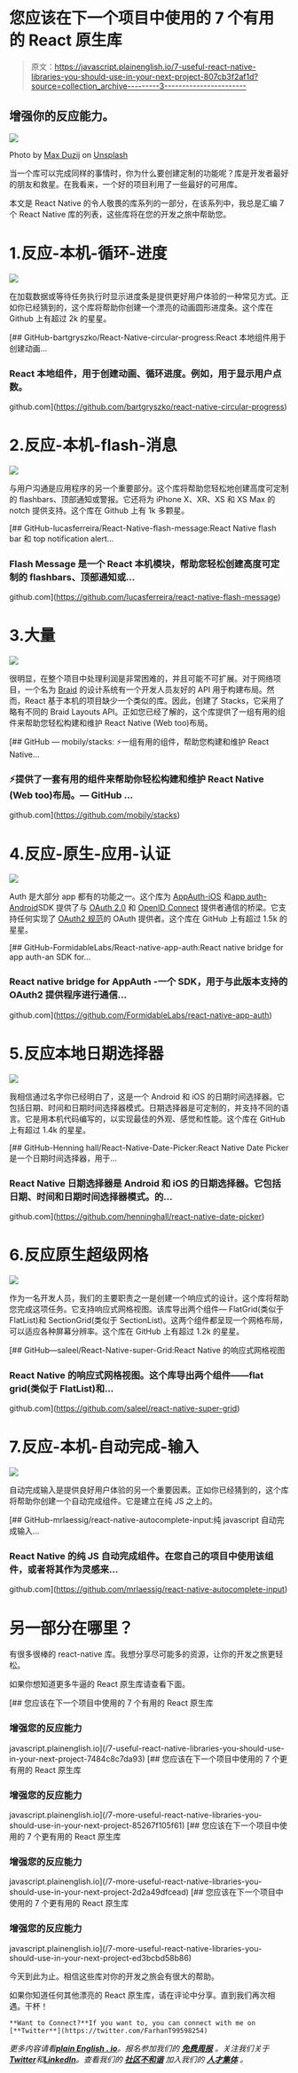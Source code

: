 # 您应该在下一个项目中使用的 7 个有用的 React 原生库

> 原文：<https://javascript.plainenglish.io/7-useful-react-native-libraries-you-should-use-in-your-next-project-807cb3f2af1d?source=collection_archive---------3----------------------->

## 增强你的反应能力。

![](img/ec30ad88f5ec807e7ede1c04ccd857cc.png)

Photo by [Max Duzij](https://unsplash.com/@max_duz?utm_source=medium&utm_medium=referral) on [Unsplash](https://unsplash.com?utm_source=medium&utm_medium=referral)

当一个库可以完成同样的事情时，你为什么要创建定制的功能呢？库是开发者最好的朋友和救星。在我看来，一个好的项目利用了一些最好的可用库。

本文是 React Native 的令人敬畏的库系列的一部分，在该系列中，我总是汇编 7 个 React Native 库的列表，这些库将在您的开发之旅中帮助您。

# 1.反应-本机-循环-进度

![](img/6d94bf0bb81d6f61a8698967396bdd2d.png)

在加载数据或等待任务执行时显示进度条是提供更好用户体验的一种常见方式。正如你已经猜到的，这个库将帮助你创建一个漂亮的动画圆形进度条。这个库在 Github 上有超过 2k 的星星。

[](https://github.com/bartgryszko/react-native-circular-progress) [## GitHub-bartgryszko/React-Native-circular-progress:React 本地组件用于创建动画…

### React 本地组件，用于创建动画、循环进度。例如，用于显示用户点数。

github.com](https://github.com/bartgryszko/react-native-circular-progress) 

# 2.反应-本机-flash-消息

![](img/248c8693fdf6657756c34374406afac2.png)

与用户沟通是应用程序的另一个重要部分。这个库将帮助您轻松地创建高度可定制的 flashbars、顶部通知或警报。它还将为 iPhone X、XR、XS 和 XS Max 的 notch 提供支持。这个库在 Github 上有 1k 多颗星。

[](https://github.com/lucasferreira/react-native-flash-message) [## GitHub-lucasferreira/React-Native-flash-message:React Native flash bar 和 top notification alert…

### Flash Message 是一个 React 本机模块，帮助您轻松创建高度可定制的 flashbars、顶部通知或…

github.com](https://github.com/lucasferreira/react-native-flash-message) 

# 3.大量

![](img/a3902fe9dace7b21e129e78e56d861ad.png)

很明显，在整个项目中处理利润是非常困难的，并且可能不可扩展。对于网络项目，一个名为 [Braid](https://seek-oss.github.io/braid-design-system/foundations/layout) 的设计系统有一个开发人员友好的 API 用于构建布局。然而，React 基于本机的项目缺少一个类似的库。因此，创建了 Stacks，它采用了略有不同的 Braid Layouts API。正如您已经了解的，这个库提供了一组有用的组件来帮助您轻松构建和维护 React Native (Web too)布局。

[](https://github.com/mobily/stacks) [## GitHub — mobily/stacks: ⚡一组有用的组件，帮助您构建和维护 React Native…

### ⚡提供了一套有用的组件来帮助你轻松构建和维护 React Native (Web too)布局。— GitHub …

github.com](https://github.com/mobily/stacks) 

# 4.反应-原生-应用-认证

![](img/00c106940f64e3b21d97c0f25489e8ea.png)

Auth 是大部分 app 都有的功能之一。这个库为 [AppAuth-iOS](https://github.com/openid/AppAuth-iOS) 和[app auth-Android](https://github.com/openid/AppAuth-Android)SDK 提供了与 [OAuth 2.0](https://tools.ietf.org/html/rfc6749) 和 [OpenID Connect](http://openid.net/specs/openid-connect-core-1_0.html) 提供者通信的桥梁。它支持任何实现了 [OAuth2 规范](https://tools.ietf.org/html/rfc6749#section-2.2)的 OAuth 提供者。这个库在 GitHub 上有超过 1.5k 的星星。

[](https://github.com/FormidableLabs/react-native-app-auth) [## GitHub-FormidableLabs/React-native-app-auth:React native bridge for app auth-an SDK for…

### React native bridge for AppAuth -一个 SDK，用于与此版本支持的 OAuth2 提供程序进行通信…

github.com](https://github.com/FormidableLabs/react-native-app-auth) 

# 5.反应本地日期选择器

![](img/175bd54ee5ec5be12d85182071ab2aa5.png)

我相信通过名字你已经明白了，这是一个 Android 和 iOS 的日期时间选择器。它包括日期、时间和日期时间选择器模式。日期选择器是可定制的，并支持不同的语言。它是用本机代码编写的，以实现最佳的外观、感觉和性能。这个库在 GitHub 上有超过 1.4k 的星星。

[](https://github.com/henninghall/react-native-date-picker) [## GitHub-Henning hall/React-Native-Date-Picker:React Native Date Picker 是一个日期时间选择器，用于…

### React Native 日期选择器是 Android 和 iOS 的日期选择器。它包括日期、时间和日期时间选择器模式。的…

github.com](https://github.com/henninghall/react-native-date-picker) 

# 6.反应原生超级网格

![](img/dd4722325dca01a33953c9487c385634.png)

作为一名开发人员，我们的主要职责之一是创建一个响应式的设计。这个库将帮助您完成这项任务。它支持响应式网格视图。该库导出两个组件— FlatGrid(类似于 FlatList)和 SectionGrid(类似于 SectionList)。这两个组件都呈现一个网格布局，可以适应各种屏幕分辨率。这个库在 GitHub 上有超过 1.2k 的星星。

[](https://github.com/saleel/react-native-super-grid) [## GitHub—saleel/React-Native-super-Grid:React Native 的响应式网格视图

### React Native 的响应式网格视图。这个库导出两个组件——flat grid(类似于 FlatList)和…

github.com](https://github.com/saleel/react-native-super-grid) 

# 7.反应-本机-自动完成-输入

![](img/6241bc004f9941c97076b44a04b132cd.png)

自动完成输入是提供良好用户体验的另一个重要因素。正如你已经猜到的，这个库将帮助你创建一个自动完成组件。它是建立在纯 JS 之上的。

[](https://github.com/mrlaessig/react-native-autocomplete-input) [## GitHub-mrlaessig/react-native-autocomplete-input:纯 javascript 自动完成输入…

### React Native 的纯 JS 自动完成组件。在您自己的项目中使用该组件，或者将其作为灵感来…

github.com](https://github.com/mrlaessig/react-native-autocomplete-input) 

# 另一部分在哪里？

有很多很棒的 react-native 库。我想分享尽可能多的资源，让你的开发之旅更轻松。

如果你想知道更多牛逼的 React 原生库请查看下面。

[](/7-useful-react-native-libraries-you-should-use-in-your-next-project-7484c8c7da93) [## 您应该在下一个项目中使用的 7 个有用的 React 原生库

### 增强您的反应能力

javascript.plainenglish.io](/7-useful-react-native-libraries-you-should-use-in-your-next-project-7484c8c7da93) [](/7-more-useful-react-native-libraries-you-should-use-in-your-next-project-85267f105f61) [## 您应该在下一个项目中使用的 7 个更有用的 React 原生库

### 增强您的反应能力

javascript.plainenglish.io](/7-more-useful-react-native-libraries-you-should-use-in-your-next-project-85267f105f61) [](/7-more-useful-react-native-libraries-you-should-use-in-your-next-project-2d2a49dfcead) [## 您应该在下一个项目中使用的 7 个更有用的 React 原生库

### 增强您的反应能力

javascript.plainenglish.io](/7-more-useful-react-native-libraries-you-should-use-in-your-next-project-2d2a49dfcead) [](/7-more-useful-react-native-libraries-you-should-use-in-your-next-project-ed3bcbd58b86) [## 您应该在下一个项目中使用的 7 个更有用的 React 原生库

### 增强您的反应能力

javascript.plainenglish.io](/7-more-useful-react-native-libraries-you-should-use-in-your-next-project-ed3bcbd58b86) 

今天到此为止。相信这些库对你的开发之旅会有很大的帮助。

如果你知道任何其他漂亮的 React 原生库，请在评论中分享。直到我们再次相遇。干杯！

```
**Want to Connect?**If you want to, you can connect with me on [**Twitter**](https://twitter.com/FarhanT99598254) 
```

*更多内容请看*[***plain English . io***](https://plainenglish.io/)*。报名参加我们的* [***免费周报***](http://newsletter.plainenglish.io/) *。关注我们关于*[***Twitter***](https://twitter.com/inPlainEngHQ)*和*[***LinkedIn***](https://www.linkedin.com/company/inplainenglish/)*。查看我们的* [***社区不和谐***](https://discord.gg/GtDtUAvyhW) *加入我们的* [***人才集体***](https://inplainenglish.pallet.com/talent/welcome) *。*
